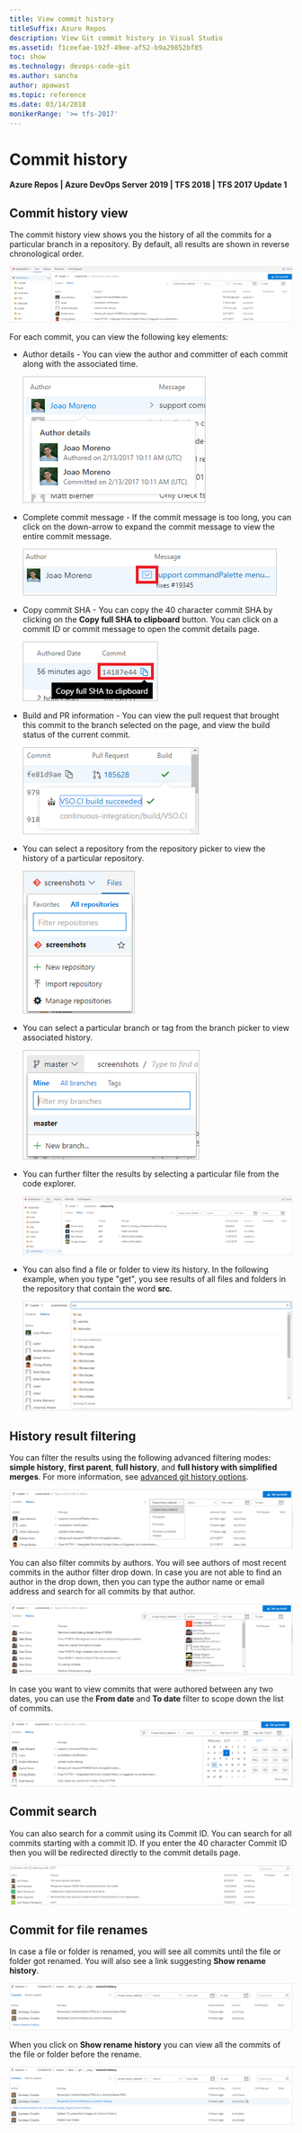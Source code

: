 ```yaml
---
title: View commit history
titleSuffix: Azure Repos
description: View Git commit history in Visual Studio
ms.assetid: f1ceefae-192f-49ee-af52-b9a29852bf85
toc: show
ms.technology: devops-code-git 
ms.author: sancha
author: apawast
ms.topic: reference
ms.date: 03/14/2018
monikerRange: '>= tfs-2017'
---
```



# Commit history

#### Azure Repos | Azure DevOps Server 2019 | TFS 2018 | TFS 2017 Update 1

## Commit history view

The commit history view shows you the history of all the commits for a particular branch in a repository. By default, all results are shown in reverse chronological order. 
 
![Commit history page](media/commit-history/1-CommitHistory.png)

For each commit, you can view the following key elements:

* Author details - You can view the author and committer of each commit along with the associated time. 

    ![Author details for a commit](media/commit-history/2-AuthorDetails.png)

* Complete commit message - If the commit message is too long, you can click on the down-arrow to expand the commit message to view the entire commit message. 

    ![Expanded commit message](media/commit-history/3-CommitMessage.png)
	
* Copy commit SHA - You can copy the 40 character commit SHA by clicking on the **Copy full SHA to clipboard** button. You can click on a commit ID or commit message to open the commit details page.
	
    ![Copy 40 character commit ID](media/commit-history/4-CopyCommitSHA.png)	
	
* Build and PR information - You can view the pull request that brought this commit to the branch selected on the page, and view the build status of the current commit.

    ![Build and PR details on commit history](media/commit-history/5-BuildandPRInfo.png)

* You can select a repository from the repository picker to view the history of a particular repository.

    ![repository picker](media/commit-history/6-RepoPicker.png)

* You can select a particular branch or tag from the branch picker to view associated history.

    ![Branch picker](media/commit-history/7-BranchPicker.png)

* You can further filter the results by selecting a particular file from the code explorer. 

    ![Code explorer](media/commit-history/8-CodeExplorer.png)

* You can also find a file or folder to view its history. In the following example, when you type "get", you see results of all files and folders in the repository that contain the word **src**.

    ![Find a file](media/commit-history/9-FindaFile.png)


## History result filtering

You can filter the results using the following advanced filtering modes: **simple history**, **first parent**, **full history**, and **full history with simplified merges**. For more information, see [advanced git history options](https://git-scm.com/book/en/v2/Git-Basics-Viewing-the-Commit-History).

![Advanced filters for git log](media/commit-history/10-AdvancedFilter.png)

You can also filter commits by authors. You will see authors of most recent commits in the author filter drop down. In case you are not able to find an author in the drop down, then you can type the author name or email address and search for all commits by that author.

![Author filter](media/commit-history/11-AuthorFilter.png)

In case you want to view commits that were authored between any two dates, you can use the **From date** and **To date** filter to scope down the list of commits.

![Date filter](media/commit-history/12-DateFilter.png)

## Commit search

You can also search for a commit using its Commit ID. You can search for all commits starting with a commit ID. If you enter the 40 character Commit ID then you will be redirected directly to the commit details page.

![Commit search page](media/commit-history/13-SearchCommit.png)

## Commit for file renames

In case a file or folder is renamed, you will see all commits until the file or folder got renamed. You will also see a link suggesting **Show rename history**. 

![Show rename files or folder history](media/commit-history/renamefiles.png)

When you click on **Show rename history** you can view all the commits of the file or folder before the rename.

![Showing commits before file or folder rename](media/commit-history/Showrenamefiles.png)





